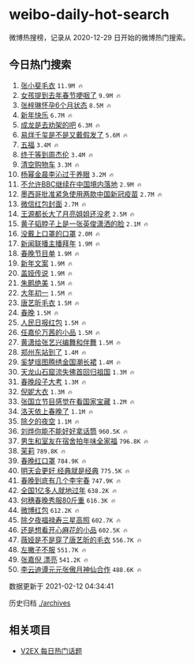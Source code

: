 # weibo-daily-hot-search

微博热搜榜，记录从 2020-12-29 日开始的微博热门搜索。

## 今日热门搜索

<!-- BEGIN -->

1. [张小斐毛衣](https://s.weibo.com/weibo?q=%23%E5%BC%A0%E5%B0%8F%E6%96%90%E6%AF%9B%E8%A1%A3%23&Refer=top) `11.9M 🔥`
1. [女孩提到去年春节哽咽了](https://s.weibo.com/weibo?q=%23%E5%A5%B3%E5%AD%A9%E6%8F%90%E5%88%B0%E5%8E%BB%E5%B9%B4%E6%98%A5%E8%8A%82%E5%93%BD%E5%92%BD%E4%BA%86%23&Refer=top) `9.9M 🔥`
1. [张梓琳怀孕6个月状态](https://s.weibo.com/weibo?q=%23%E5%BC%A0%E6%A2%93%E7%90%B3%E6%80%80%E5%AD%956%E4%B8%AA%E6%9C%88%E7%8A%B6%E6%80%81%23&Refer=top) `8.5M 🔥`
1. [新年快乐](https://s.weibo.com/weibo?q=%E6%96%B0%E5%B9%B4%E5%BF%AB%E4%B9%90&Refer=top) `6.7M 🔥`
1. [成龙是去劝架的吧](https://s.weibo.com/weibo?q=%E6%88%90%E9%BE%99%E6%98%AF%E5%8E%BB%E5%8A%9D%E6%9E%B6%E7%9A%84%E5%90%A7&Refer=top) `6.3M 🔥`
1. [易烊千玺是不是又戴假发了](https://s.weibo.com/weibo?q=%23%E6%98%93%E7%83%8A%E5%8D%83%E7%8E%BA%E6%98%AF%E4%B8%8D%E6%98%AF%E5%8F%88%E6%88%B4%E5%81%87%E5%8F%91%E4%BA%86%23&Refer=top) `5.6M 🔥`
1. [五福](https://s.weibo.com/weibo?q=%E4%BA%94%E7%A6%8F&Refer=top) `3.4M 🔥`
1. [终于等到周杰伦](https://s.weibo.com/weibo?q=%E7%BB%88%E4%BA%8E%E7%AD%89%E5%88%B0%E5%91%A8%E6%9D%B0%E4%BC%A6&Refer=top) `3.4M 🔥`
1. [清空购物车](https://s.weibo.com/weibo?q=%E6%B8%85%E7%A9%BA%E8%B4%AD%E7%89%A9%E8%BD%A6&Refer=top) `3.3M 🔥`
1. [杨幂金晨李沁过于养眼](https://s.weibo.com/weibo?q=%23%E6%9D%A8%E5%B9%82%E9%87%91%E6%99%A8%E6%9D%8E%E6%B2%81%E8%BF%87%E4%BA%8E%E5%85%BB%E7%9C%BC%23&Refer=top) `3.2M 🔥`
1. [不允许BBC继续在中国境内落地](https://s.weibo.com/weibo?q=%23%E4%B8%8D%E5%85%81%E8%AE%B8BBC%E7%BB%A7%E7%BB%AD%E5%9C%A8%E4%B8%AD%E5%9B%BD%E5%A2%83%E5%86%85%E8%90%BD%E5%9C%B0%23&Refer=top) `2.9M 🔥`
1. [墨西哥批准紧急使用两款中国新冠疫苗](https://s.weibo.com/weibo?q=%E5%A2%A8%E8%A5%BF%E5%93%A5%E6%89%B9%E5%87%86%E7%B4%A7%E6%80%A5%E4%BD%BF%E7%94%A8%E4%B8%A4%E6%AC%BE%E4%B8%AD%E5%9B%BD%E6%96%B0%E5%86%A0%E7%96%AB%E8%8B%97&Refer=top) `2.7M 🔥`
1. [微信红包封面](https://s.weibo.com/weibo?q=%23%E5%BE%AE%E4%BF%A1%E7%BA%A2%E5%8C%85%E5%B0%81%E9%9D%A2%23&Refer=top) `2.7M 🔥`
1. [王源都长大了月亮姐姐还没老](https://s.weibo.com/weibo?q=%E7%8E%8B%E6%BA%90%E9%83%BD%E9%95%BF%E5%A4%A7%E4%BA%86%E6%9C%88%E4%BA%AE%E5%A7%90%E5%A7%90%E8%BF%98%E6%B2%A1%E8%80%81&Refer=top) `2.5M 🔥`
1. [黄子韬脖子上是一张英俊潇洒的脸](https://s.weibo.com/weibo?q=%23%E9%BB%84%E5%AD%90%E9%9F%AC%E8%84%96%E5%AD%90%E4%B8%8A%E6%98%AF%E4%B8%80%E5%BC%A0%E8%8B%B1%E4%BF%8A%E6%BD%87%E6%B4%92%E7%9A%84%E8%84%B8%23&Refer=top) `2.1M 🔥`
1. [没戴上口罩的口罩](https://s.weibo.com/weibo?q=%E6%B2%A1%E6%88%B4%E4%B8%8A%E5%8F%A3%E7%BD%A9%E7%9A%84%E5%8F%A3%E7%BD%A9&Refer=top) `2.0M 🔥`
1. [新闻联播主播拜年](https://s.weibo.com/weibo?q=%23%E6%96%B0%E9%97%BB%E8%81%94%E6%92%AD%E4%B8%BB%E6%92%AD%E6%8B%9C%E5%B9%B4%23&Refer=top) `1.9M 🔥`
1. [春晚节目单](https://s.weibo.com/weibo?q=%23%E6%98%A5%E6%99%9A%E8%8A%82%E7%9B%AE%E5%8D%95%23&Refer=top) `1.9M 🔥`
1. [新年文案](https://s.weibo.com/weibo?q=%E6%96%B0%E5%B9%B4%E6%96%87%E6%A1%88&Refer=top) `1.9M 🔥`
1. [盖娅传说](https://s.weibo.com/weibo?q=%E7%9B%96%E5%A8%85%E4%BC%A0%E8%AF%B4&Refer=top) `1.9M 🔥`
1. [朱鹮绝美](https://s.weibo.com/weibo?q=%23%E6%9C%B1%E9%B9%AE%E7%BB%9D%E7%BE%8E%23&Refer=top) `1.5M 🔥`
1. [大年初一](https://s.weibo.com/weibo?q=%E5%A4%A7%E5%B9%B4%E5%88%9D%E4%B8%80&Refer=top) `1.5M 🔥`
1. [唐艺昕毛衣](https://s.weibo.com/weibo?q=%E5%94%90%E8%89%BA%E6%98%95%E6%AF%9B%E8%A1%A3&Refer=top) `1.5M 🔥`
1. [春晚](https://s.weibo.com/weibo?q=%E6%98%A5%E6%99%9A&Refer=top) `1.5M 🔥`
1. [人民日报红包](https://s.weibo.com/weibo?q=%23%E4%BA%BA%E6%B0%91%E6%97%A5%E6%8A%A5%E7%BA%A2%E5%8C%85%23&Refer=top) `1.5M 🔥`
1. [任嘉伦万茜的小品](https://s.weibo.com/weibo?q=%E4%BB%BB%E5%98%89%E4%BC%A6%E4%B8%87%E8%8C%9C%E7%9A%84%E5%B0%8F%E5%93%81&Refer=top) `1.5M 🔥`
1. [黄潇给张艺兴编舞和伴舞](https://s.weibo.com/weibo?q=%23%E9%BB%84%E6%BD%87%E7%BB%99%E5%BC%A0%E8%89%BA%E5%85%B4%E7%BC%96%E8%88%9E%E5%92%8C%E4%BC%B4%E8%88%9E%23&Refer=top) `1.5M 🔥`
1. [郑州东站到了](https://s.weibo.com/weibo?q=%23%E9%83%91%E5%B7%9E%E4%B8%9C%E7%AB%99%E5%88%B0%E4%BA%86%23&Refer=top) `1.4M 🔥`
1. [奚梦瑶图腾绣金国潮长裙](https://s.weibo.com/weibo?q=%23%E5%A5%9A%E6%A2%A6%E7%91%B6%E5%9B%BE%E8%85%BE%E7%BB%A3%E9%87%91%E5%9B%BD%E6%BD%AE%E9%95%BF%E8%A3%99%23&Refer=top) `1.4M 🔥`
1. [天龙山石窟流失佛首回归祖国](https://s.weibo.com/weibo?q=%23%E5%A4%A9%E9%BE%99%E5%B1%B1%E7%9F%B3%E7%AA%9F%E6%B5%81%E5%A4%B1%E4%BD%9B%E9%A6%96%E5%9B%9E%E5%BD%92%E7%A5%96%E5%9B%BD%23&Refer=top) `1.3M 🔥`
1. [春晚段子大考](https://s.weibo.com/weibo?q=%E6%98%A5%E6%99%9A%E6%AE%B5%E5%AD%90%E5%A4%A7%E8%80%83&Refer=top) `1.3M 🔥`
1. [倪妮大衣](https://s.weibo.com/weibo?q=%23%E5%80%AA%E5%A6%AE%E5%A4%A7%E8%A1%A3%23&Refer=top) `1.3M 🔥`
1. [张国立节目感觉在看国家宝藏](https://s.weibo.com/weibo?q=%23%E5%BC%A0%E5%9B%BD%E7%AB%8B%E8%8A%82%E7%9B%AE%E6%84%9F%E8%A7%89%E5%9C%A8%E7%9C%8B%E5%9B%BD%E5%AE%B6%E5%AE%9D%E8%97%8F%23&Refer=top) `1.2M 🔥`
1. [洛天依上春晚了](https://s.weibo.com/weibo?q=%E6%B4%9B%E5%A4%A9%E4%BE%9D%E4%B8%8A%E6%98%A5%E6%99%9A%E4%BA%86&Refer=top) `1.1M 🔥`
1. [除夕的夜空](https://s.weibo.com/weibo?q=%23%E9%99%A4%E5%A4%95%E7%9A%84%E5%A4%9C%E7%A9%BA%23&Refer=top) `1.1M 🔥`
1. [刘烨你能不能好好拿话筒](https://s.weibo.com/weibo?q=%E5%88%98%E7%83%A8%E4%BD%A0%E8%83%BD%E4%B8%8D%E8%83%BD%E5%A5%BD%E5%A5%BD%E6%8B%BF%E8%AF%9D%E7%AD%92&Refer=top) `960.5K 🔥`
1. [男生和室友在宿舍拍年味全家福](https://s.weibo.com/weibo?q=%23%E7%94%B7%E7%94%9F%E5%92%8C%E5%AE%A4%E5%8F%8B%E5%9C%A8%E5%AE%BF%E8%88%8D%E6%8B%8D%E5%B9%B4%E5%91%B3%E5%85%A8%E5%AE%B6%E7%A6%8F%23&Refer=top) `796.8K 🔥`
1. [茉莉](https://s.weibo.com/weibo?q=%E8%8C%89%E8%8E%89&Refer=top) `789.8K 🔥`
1. [春晚红口罩](https://s.weibo.com/weibo?q=%23%E6%98%A5%E6%99%9A%E7%BA%A2%E5%8F%A3%E7%BD%A9%23&Refer=top) `784.9K 🔥`
1. [明天会更好 经典就是经典](https://s.weibo.com/weibo?q=%E6%98%8E%E5%A4%A9%E4%BC%9A%E6%9B%B4%E5%A5%BD%20%E7%BB%8F%E5%85%B8%E5%B0%B1%E6%98%AF%E7%BB%8F%E5%85%B8&Refer=top) `775.5K 🔥`
1. [春晚到底有几个李宇春](https://s.weibo.com/weibo?q=%E6%98%A5%E6%99%9A%E5%88%B0%E5%BA%95%E6%9C%89%E5%87%A0%E4%B8%AA%E6%9D%8E%E5%AE%87%E6%98%A5&Refer=top) `747.9K 🔥`
1. [全国1亿多人就地过年](https://s.weibo.com/weibo?q=%23%E5%85%A8%E5%9B%BD1%E4%BA%BF%E5%A4%9A%E4%BA%BA%E5%B0%B1%E5%9C%B0%E8%BF%87%E5%B9%B4%23&Refer=top) `638.2K 🔥`
1. [何穗春晚秀服80斤重](https://s.weibo.com/weibo?q=%23%E4%BD%95%E7%A9%97%E6%98%A5%E6%99%9A%E7%A7%80%E6%9C%8D80%E6%96%A4%E9%87%8D%23&Refer=top) `616.3K 🔥`
1. [微博红包](https://s.weibo.com/weibo?q=%E5%BE%AE%E5%8D%9A%E7%BA%A2%E5%8C%85&Refer=top) `612.2K 🔥`
1. [除夕夜福禄寿三星高照](https://s.weibo.com/weibo?q=%23%E9%99%A4%E5%A4%95%E5%A4%9C%E7%A6%8F%E7%A6%84%E5%AF%BF%E4%B8%89%E6%98%9F%E9%AB%98%E7%85%A7%23&Refer=top) `602.7K 🔥`
1. [还是想看开心麻花的小品](https://s.weibo.com/weibo?q=%23%E8%BF%98%E6%98%AF%E6%83%B3%E7%9C%8B%E5%BC%80%E5%BF%83%E9%BA%BB%E8%8A%B1%E7%9A%84%E5%B0%8F%E5%93%81%23&Refer=top) `602.5K 🔥`
1. [薇娅是不是穿了唐艺昕的毛衣](https://s.weibo.com/weibo?q=%E8%96%87%E5%A8%85%E6%98%AF%E4%B8%8D%E6%98%AF%E7%A9%BF%E4%BA%86%E5%94%90%E8%89%BA%E6%98%95%E7%9A%84%E6%AF%9B%E8%A1%A3&Refer=top) `556.7K 🔥`
1. [左撇子不服](https://s.weibo.com/weibo?q=%23%E5%B7%A6%E6%92%87%E5%AD%90%E4%B8%8D%E6%9C%8D%23&Refer=top) `551.7K 🔥`
1. [张嘉倪 漂亮](https://s.weibo.com/weibo?q=%E5%BC%A0%E5%98%89%E5%80%AA%20%E6%BC%82%E4%BA%AE&Refer=top) `541.2K 🔥`
1. [李云迪谭元元张傲月神仙合作](https://s.weibo.com/weibo?q=%E6%9D%8E%E4%BA%91%E8%BF%AA%E8%B0%AD%E5%85%83%E5%85%83%E5%BC%A0%E5%82%B2%E6%9C%88%E7%A5%9E%E4%BB%99%E5%90%88%E4%BD%9C&Refer=top) `488.6K 🔥`

数据更新于 2021-02-12 04:34:41

<!-- END -->

历史归档 [./archives](./archives)

## 相关项目

- [V2EX 每日热门话题](https://github.com/realLeonardo/v2ex-daily-hot-topic)
